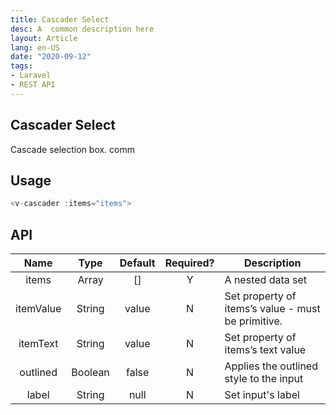 ```yaml
---
title: Cascader Select
desc: A  common description here 
layout: Article
lang: en-US
date: "2020-09-12"
tags:
- Laravel
- REST API
---
```



## Cascader Select

Cascade selection box. comm

## Usage

``` js
<v-cascader :items="items">

```

## API

|   Name    |  Type   | Default | Required? | Description                                        |
| :-------: | :-----: | :-----: | :-------: | -------------------------------------------------- |
|   items   |  Array  |   []    |     Y     | A nested data set                                  |
| itemValue | String  |  value  |     N     | Set property of items’s value - must be primitive. |
| itemText  | String  |  value  |     N     | Set property of items’s text value                 |
| outlined  | Boolean |  false  |     N     | Applies the outlined style to the input            |
|   label   | String  |  null   |     N     | Set input's label                                  |


